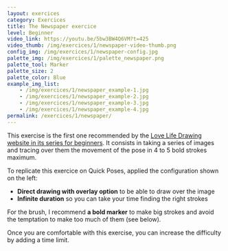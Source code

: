 ```yaml
---
layout: exercices
category: Exercices
title: The Newspaper exercice
level: Beginner
video_link: https://youtu.be/5bw3BW4Q6VM?t=425
video_thumb: /img/exercices/1/newspaper-video-thumb.png
config_img: /img/exercices/1/newspaper-config.jpg
palette_img: /img/exercices/1/palette_newspaper.png
palette_tool: Marker
palette_size: 2
palette_color: Blue
example_img_list: 
    - /img/exercices/1/newspaper_example-1.jpg
    - /img/exercices/1/newspaper_example-2.jpg
    - /img/exercices/1/newspaper_example-3.jpg
    - /img/exercices/1/newspaper_example-4.jpg
permalink: /exercices/1/newspaper/
---
```


This exercise is the first one recommended by the [Love Life Drawing website in its series for beginners][1].
It consists in taking a series of images and tracing over them the movement of the pose in 4 to 5 bold strokes maximum.

To replicate this exercice on Quick Poses, applied the configuration shown on the left: 

- **Direct drawing with overlay option** to be able to draw over the image
- **Infinite duration** so you can take your time finding the right strokes

For the brush, I recommend **a bold marker** to make big strokes and avoid the temptation to make too much of them (see below).

Once you are comfortable with this exercise, you can increase the difficulty by adding a time limit.

[1]: https://www.lovelifedrawing.com/lines-of-movement-and-the-newspaper-exercise/